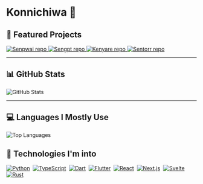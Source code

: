 <h1 align="left">Konnichiwa 🍜</h1>

<h2 align="left">🚀 Featured Projects</h2>

<p align="left">
  <a href="https://github.com/SenZmaKi/Senpwai">
    <img src="https://github-readme-stats.vercel.app/api/pin/?username=SenZmaKi&repo=Senpwai&theme=radical" alt="Senpwai repo" />
  </a>
  <a href="https://github.com/SenZmaKi/Sengpt">
    <img src="https://github-readme-stats.vercel.app/api/pin/?username=SenZmaKi&repo=Sengpt&theme=radical" alt="Sengpt repo" />
  </a>
    <a href="https://github.com/SenZmaKi/Kenyare">
    <img src="https://github-readme-stats.vercel.app/api/pin/?username=SenZmaKi&repo=Kenyare&theme=radical" alt="Kenyare repo" />
  </a>
  <a href="https://github.com/SenZmaKi/Sengpt">
    <img src="https://github-readme-stats.vercel.app/api/pin/?username=SenZmaKi&repo=Sentorr&theme=radical" alt="Sentorr repo" />
  </a>
</p>

---

<h2 align="left">📊 GitHub Stats</h2>



<p align="left">
  <img src="https://github-readme-stats.vercel.app/api?username=SenZmaKi&show_icons=true&theme=radical&hide_rank=false&hide=prs&count_private=true" alt="GitHub Stats" />
</p>

---

<h2 align="left">💻 Languages I Mostly Use</h2>

<p align="left">
  <img src="https://github-readme-stats.vercel.app/api/top-langs/?username=SenZmaKi&layout=compact&hide=Jupyter%20Notebook,css,html&count_private=true&theme=radical" alt="Top Languages" />
</p>

<h2 align="left">🧰 Technologies I'm into</h2>

<p align="left">
  <a href="https://www.python.org" title="Python"><img src="https://skillicons.dev/icons?i=python" alt="Python" /></a>&nbsp;
  <a href="https://www.typescriptlang.org" title="TypeScript"><img src="https://skillicons.dev/icons?i=ts" alt="TypeScript" /></a>&nbsp;
  <a href="https://dart.dev" title="Dart"><img src="https://skillicons.dev/icons?i=dart" alt="Dart" /></a>&nbsp;
  <a href="https://flutter.dev" title="Flutter"><img src="https://skillicons.dev/icons?i=flutter" alt="Flutter" /></a>&nbsp;
  <a href="https://react.dev" title="React"><img src="https://skillicons.dev/icons?i=react" alt="React" /></a>&nbsp;
  <a href="https://nextjs.org" title="Next.js"><img src="https://skillicons.dev/icons?i=nextjs" alt="Next.js" /></a>&nbsp;
  <a href="https://svelte.dev" title="Svelte"><img src="https://skillicons.dev/icons?i=svelte" alt="Svelte" /></a>&nbsp;
  <a href="https://www.rust-lang.org" title="Rust"><img src="https://skillicons.dev/icons?i=rust" alt="Rust" /></a>
</p>
